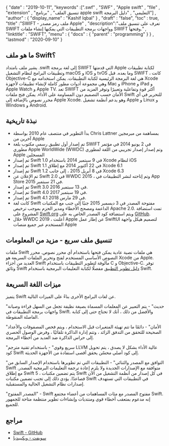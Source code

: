 {
  "date" : "2019-10-11",
  "keywords" :[".swf" , "SWF" , "Apple swift" , "file" , "extension" , "تنسيق الملف" , "برنامج apple swift التعليمي" , "دليل البرمجة"] ,
  "author" : {
    "display_name" : "Kashif Iqbal"
} ,
  "draft" : "false",
  "toc" : true,
  "title" :"SWIFT - ملف رمز مصدر Apple" ,
  "description":"تعرف على تنسيق ملف SWIFT وواجهات برمجة التطبيقات التي يمكنها إنشاء ملفات SWIFT وفتحها." ,
  "linktitle" : "SWIFT",
  "menu" : {
    "docs" : {
      "parent" : "programming"
}
} ,
  "lastmod" : "2020-09-10"
}

## ما هو ملف Swift؟

يشير ملف بامتداد .swift إلى لغة برمجة SWIFT التي قدمتها Apple لكتابة تطبيقات وتطبيقات البرامج لنظام التشغيل macOS و iOS و tvOS وما بعده. قبل SWIFT ، كانت Objective-C هي لغة البرمجة الرئيسية لكتابة التطبيقات. يمكن استخدامه مع Xcode وهي مجموعة أدوات مطور كاملة لإنشاء تطبيقات لأجهزة Mac و iPhone و iPad و Apple Watch و Apple TV. تعد SWIFT أكثر قوة وتفاعلية وتعبيرًا وتوفر المزيد من الأمان حسب التصميم دون المساومة على الأداء. يمكن فتح ملفات Swift للتحرير في أي محرر نصوص بالإضافة إلى Apple Xcode. وهو يدعم أنظمة تشغيل Apple و Linux و Windows و Android.

## نبذة تاريخية

* بدأ التطوير في منتصف عام 2010 بواسطة Chris Lattner بمساهمة من مبرمجين آخرين من Apple
* تم إصدار أول تطبيق رسمي مكتوب بلغة SWIFT في 2 يونيو 2014 في مؤتمر مطوري Apple WorldWide (WWDC) وتم إصدار إصدار تجريبي من اللغة لمطوري Apple المسجلين
* تم إصدار Swift 1.0 في 9 سبتمبر 2014 باستخدام Xcode لنظام iOS
* تم إصدار Swift 1.1 في 22 أكتوبر 2014 مع إطلاق Xcode 6.1
* تم إصدار Swift 1.2 في 8 أبريل 2015 ، إلى جانب Xcode 6.3
* تم الإعلان عن Swift 2.0 في WWDC 2015 ، وتم إتاحته لنشر التطبيقات في App Store في 21 سبتمبر 2015.
* تم إصدار Swift 3.0 في 13 سبتمبر 2016.
* تم إصدار Swift 4.0 في 19 سبتمبر 2017.
* تم إصدار Swift 4.1 في 29 مارس 2018.
* كانت لغة Swift مفتوحة المصدر في 3 ديسمبر 2015 جنبًا إلى جنب مع المكتبات الداعمة ومصحح الأخطاء ومدير الحزم بموجب ترخيص Apache 2.0. تمت استضافة المشروع على [Swift.org](https://swift.org/) ويتم استضافة كود المصدر الخاص به على [GitHub](https://github.com/apple/swift).
* خلال WWDC 2019 ، أعلنت Apple عن إطار عمل SwiftUI لتصميم هيكل واجهة المستخدم عبر جميع منصات Apple

## تنسيق ملف سريع - مزيد من المعلومات

ملفات Swift هي ملفات نصية عادية يمكن فتحها باستخدام أي محرر نصوص. محرر النصوص الأساسي المستخدم لفتح وتحرير الملفات السريعة هو Xcode من Apple. العديد من أجزاء Swift مألوفة لتطوير التطبيقات باستخدام C و Objective-C. توفر وثائق Swift [دليل تطوير التطبيق](https://docs.swift.org/swift-book/documentation/the-swift-programming-language/thebasics/) مفصلًا  لكتابة التعليمات البرمجية باستخدام Swift.

## ميزات اللغة السريعة

يتميز Swift عن لغات البرامج الأخرى بناءً على الميزات التالية.

"حديث" - يتم التعبير عن المعلمات المسماة بصيغة نظيفة تجعل من السهل قراءة وصيانة واجهات برمجة التطبيقات في Swift. والأفضل من ذلك ، أنك لا تحتاج حتى إلى كتابة الفاصلة المنقوطة.

"الأمان" - دائمًا ما تتم تهيئة المتغيرات قبل الاستخدام ، ويتم فحص المصفوفات والأعداد الصحيحة للتحقق من التدفق الزائد ، وتتم إدارة الذاكرة تلقائيًا ، وفرض الوصول الحصري إلى حراس الذاكرة ضد العديد من أخطاء البرمجة.

"سريع وقوي" - باستخدام تقنية مترجم LLVM عالية الأداء بشكل لا يصدق ، يتم تحويل كود Swift إلى كود أصلي محسّن يحقق أقصى استفادة من الأجهزة الحديثة.

"التوافق مع المصدر والثنائي" - التطبيقات التي تم تطويرها باستخدام الإصدار السابق من Swift متوافقة مع الإصدارات الجديدة ولا يلزم إعادة ترجمة التعليمات البرمجية المصدر. مع إطلاق Swift 5 ، يتم تضمين مكتبات Swift في كل إصدار من أنظمة التشغيل من الآن فصاعدًا. يؤدي ذلك إلى تجنب تضمين مكتبات Swift في التطبيقات التي تستهدف إصدارات نظام التشغيل الحالية والمستقبلية.

"المصدر المفتوح" - Swift مفتوح المصدر مع مئات المساهمات من أعضاء مجتمع Swift. إنه مدعوم بمتعقب أخطاء قوي ومنتديات وإنشاءات تطوير منتظمة متاحة للجمهور للجميع.

## مراجع
* [Swift - GitHub](https://github.com/apple/swift)
* [سويفت - ويكيبيديا](https://en.wikipedia.org/wiki/Swift_ (architecture_language))

